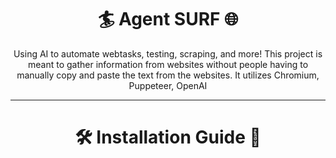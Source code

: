 <h1 align="center">🏄 Agent SURF 🌐</h1>
<p align="center">Using AI to automate webtasks, testing, scraping, and more! This project is meant to gather information from websites without people having to manually copy and paste the text from the websites. It utilizes Chromium, Puppeteer, OpenAI</p> <!-- Expand on this -->
<hr>
<h1 align="center">🛠️ Installation Guide 📖</h1>
